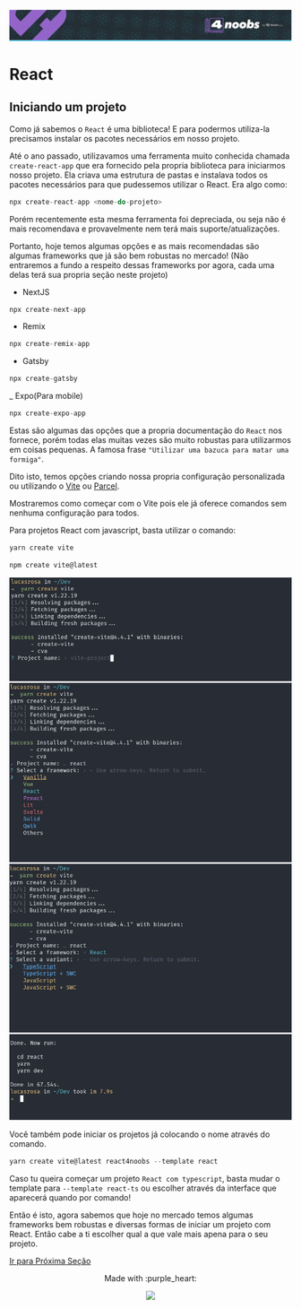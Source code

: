 <p align="center">
  <a href="https://github.com/he4rt/4noobs" target="_blank">
    <img src="../../assets/global/header-4noobs.svg">
  </a>
</p>

# React

## Iniciando um projeto

Como já sabemos o `React` é uma biblioteca! E para podermos utiliza-la precisamos instalar os pacotes necessários em nosso projeto.

Até o ano passado, utilizavamos uma ferramenta muito conhecida chamada `create-react-app` que era fornecido pela propria biblioteca para iniciarmos nosso projeto. Ela criava uma estrutura de pastas e instalava todos os pacotes necessários para que pudessemos utilizar o React. Era algo como:

```js
npx create-react-app <nome-do-projeto>
```

Porém recentemente esta mesma ferramenta foi depreciada, ou seja não é mais recomendava e provavelmente nem terá mais suporte/atualizações.

Portanto, hoje temos algumas opções e as mais recomendadas são algumas frameworks que já são bem robustas no mercado! (Não entraremos a fundo a respeito dessas frameworks por agora, cada uma delas terá sua propria seção neste projeto)

- NextJS

```js
npx create-next-app
```

- Remix

```js
npx create-remix-app
```

- Gatsby

```js
npx create-gatsby
```

\_ Expo(Para mobile)

```js
npx create-expo-app
```

Estas são algumas das opções que a propria documentação do `React` nos fornece, porém todas elas muitas vezes são muito robustas para utilizarmos em coisas pequenas. A famosa frase `"Utilizar uma bazuca para matar uma formiga"`.

Dito isto, temos opções criando nossa propria configuração personalizada ou utilizando o [Vite](https://vitejs.dev/) ou [Parcel](https://parceljs.org/).

Mostraremos como começar com o Vite pois ele já oferece comandos sem nenhuma configuração para todos.

Para projetos React com javascript, basta utilizar o comando:

```js
yarn create vite
```

```js
npm create vite@latest
```

![CLI do vite](../../assets/vite-start.png)
![CLI do vite-2](../../assets/vite-start-2.png)
![CLI do vite-3](../../assets/vite-start-3.png)
![CLI do vite-4](../../assets/vite-start-4.png)

Você também pode iniciar os projetos já colocando o nome através do comando.

```js
yarn create vite@latest react4noobs --template react
```

Caso tu queira começar um projeto `React com typescript`, basta mudar o template para `--template react-ts` ou escolher através da interface que aparecerá quando por comando!

Então é isto, agora sabemos que hoje no mercado temos algumas frameworks bem robustas e diversas formas de iniciar um projeto com React. Então cabe a ti escolher qual a que vale mais apena para o seu projeto.

[Ir para Próxima Seção](./3-JSX%20e%20Babel.md)

<p align="center">Made with :purple_heart:</p>

<p align="center">
  <a href="https://github.com/he4rt/4noobs" target="_blank">
    <img src="../../assets/global/footer-4noobs.svg" width="380">
  </a>
</p>
